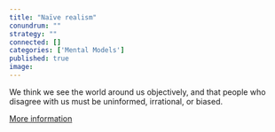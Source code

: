 ```yaml
---
title: "Naïve realism"
conundrum: ""
strategy: ""
connected: []
categories: ['Mental Models']
published: true
image: 
---
```


We think we see the world around us objectively, and that people who disagree with us must be uninformed, irrational, or biased.

[More information](https://en.wikipedia.org/wiki/Na%C3%AFve_realism_%28psychology%29)


